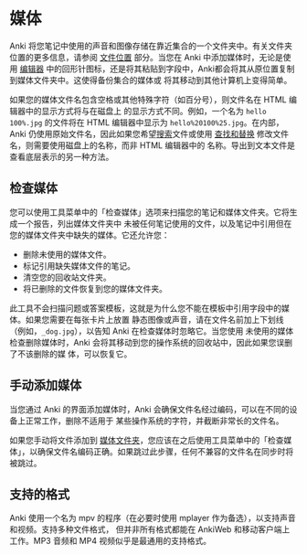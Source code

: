 # 媒体

Anki 将您笔记中使用的声音和图像存储在靠近集合的一个文件夹中。有关文件夹位置的更多信息，请参阅
[文件位置](files.md#file-locations) 部分。当您在 Anki 中添加媒体时，无论是使用 [编辑器](editing.md)
中的回形针图标，还是将其粘贴到字段中，Anki都会将其从原位置复制到媒体文件夹中。这使得备份集合的媒体或
将其移动到其他计算机上变得简单。

如果您的媒体文件名包含空格或其他特殊字符（如百分号），则文件名在 HTML 编辑器中的显示方式将与在磁盘上
的显示方式不同。例如，一个名为 `hello 100%.jpg` 的文件将在 HTML 编辑器中显示为
`hello%20100%25.jpg`。在内部，Anki 仍使用原始文件名，因此如果您希望[搜索](searching.md)文件或使用
[查找和替换](browsing.md#find-and-replace) 修改文件名，则需要使用磁盘上的名称，而非 HTML 编辑器中的
名称。导出到文本文件是查看底层表示的另一种方法。

## 检查媒体

您可以使用工具菜单中的「检查媒体」选项来扫描您的笔记和媒体文件夹。它将生成一个报告，列出媒体文件夹中
未被任何笔记使用的文件，以及笔记中引用但在您的媒体文件夹中缺失的媒体。它还允许您：

- 删除未使用的媒体文件。
- 标记引用缺失媒体文件的笔记。
- 清空您的回收站文件夹。
- 将已删除的文件恢复到您的媒体文件夹。

此工具不会扫描问题或答案模板，这就是为什么您不能在模板中引用字段中的媒体。如果您需要在每张卡片上放置
静态图像或声音，请在文件名前加上下划线（例如，`_dog.jpg`），以告知 Anki 在检查媒体时忽略它。当您使用
未使用的媒体检查删除媒体时，Anki 会将其移动到您的操作系统的回收站中，因此如果您误删了不该删除的媒
体，可以恢复它。

## 手动添加媒体

当您通过 Anki 的界面添加媒体时，Anki 会确保文件名经过编码，可以在不同的设备上正常工作，删除不适用于
某些操作系统的字符，并截断非常长的文件名。

如果您手动将文件添加到 [媒体文件夹](files.md#file-locations)，您应该在之后使用工具菜单中的「检查媒
体」，以确保文件名编码正确。如果跳过此步骤，任何不兼容的文件名在同步时将被跳过。

## 支持的格式

Anki 使用一个名为 mpv 的程序（在必要时使用 mplayer 作为备选），以支持声音和视频。支持多种文件格式，
但并非所有格式都能在 AnkiWeb 和移动客户端上工作。MP3 音频和 MP4 视频似乎是最通用的支持格式。
